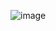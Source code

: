 ![image](https://github.com/Xopabyteh/Semprg_BlazorIntroductory_OnlineDynamicAdventure/assets/70832276/b7fe6f7b-b7fc-435f-befb-c27e4da32723)
